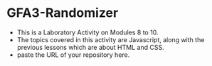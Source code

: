 # GFA3-Randomizer
- This is a Laboratory Activity on Modules 8 to 10.
 - The topics covered in this activity are Javascript, along with the previous lessons which are about HTML and CSS.
 - paste the URL of your repository here.
